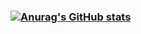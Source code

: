 ### [![Anurag's GitHub stats](https://github-readme-stats.vercel.app/api?username=JosielPerez&show_icons=true&theme=darcula)](https://github.com/anuraghazra/github-readme-stats)

<!--
**JosielPerez/JosielPerez** is a ✨ _special_ ✨ repository because its `README.md` (this file) appears on your GitHub profile.

[![Anurag's GitHub stats](https://github-readme-stats.vercel.app/api?username=JosielPerez)](https://github.com/anuraghazra/github-readme-stats)
